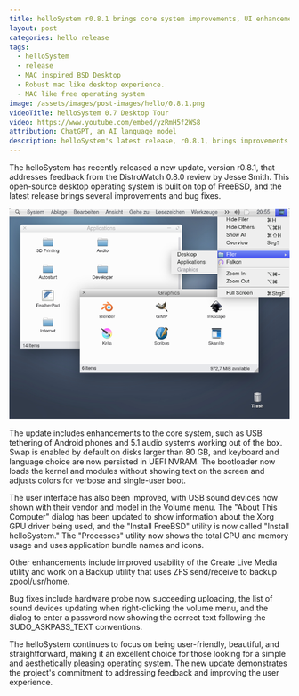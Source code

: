```yaml
---
title: helloSystem r0.8.1 brings core system improvements, UI enhancements, and bug fixes
layout: post
categories: hello release
tags:
  - helloSystem
  - release
  - MAC inspired BSD Desktop
  - Robust mac like desktop experience.
  - MAC like free operating system
image: /assets/images/post-images/hello/0.8.1.png
videoTitle: helloSystem 0.7 Desktop Tour
video: https://www.youtube.com/embed/yzRmH5f2WS8
attribution: ChatGPT, an AI language model
description: helloSystem's latest release, r0.8.1, brings improvements to the core system, bootloader, and user interface, as well as bug fixes and new features.
---
```


The helloSystem has recently released a new update, version r0.8.1, that addresses feedback from the DistroWatch 0.8.0 review by Jesse Smith. This open-source desktop operating system is built on top of FreeBSD, and the latest release brings several improvements and bug fixes.

![helloSystem 0.8.1 featured image](/assets/images/post-images/hello/0.8.1.png)

The update includes enhancements to the core system, such as USB tethering of Android phones and 5.1 audio systems working out of the box. Swap is enabled by default on disks larger than 80 GB, and keyboard and language choice are now persisted in UEFI NVRAM. The bootloader now loads the kernel and modules without showing text on the screen and adjusts colors for verbose and single-user boot.

The user interface has also been improved, with USB sound devices now shown with their vendor and model in the Volume menu. The "About This Computer" dialog has been updated to show information about the Xorg GPU driver being used, and the "Install FreeBSD" utility is now called "Install helloSystem." The "Processes" utility now shows the total CPU and memory usage and uses application bundle names and icons.

Other enhancements include improved usability of the Create Live Media utility and work on a Backup utility that uses ZFS send/receive to backup zpool/usr/home.

Bug fixes include hardware probe now succeeding uploading, the list of sound devices updating when right-clicking the volume menu, and the dialog to enter a password now showing the correct text following the SUDO_ASKPASS_TEXT conventions.

The helloSystem continues to focus on being user-friendly, beautiful, and straightforward, making it an excellent choice for those looking for a simple and aesthetically pleasing operating system. The new update demonstrates the project's commitment to addressing feedback and improving the user experience.